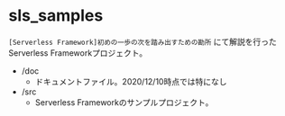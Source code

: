 # sls_samples
`[Serverless Framework]初めの一歩の次を踏み出すための勘所`
にて解説を行ったServerless Frameworkプロジェクト。

- /doc
  - ドキュメントファイル。2020/12/10時点では特になし
- /src
  - Serverless Frameworkのサンプルプロジェクト。